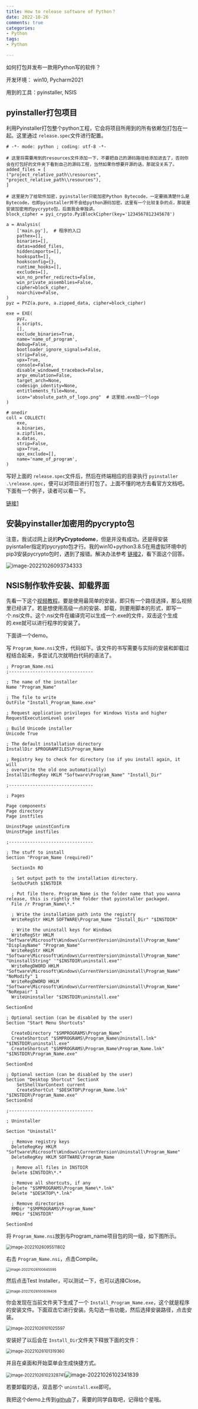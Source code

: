 ```yaml
---
title: How to release software of Python？
date: 2022-10-26
comments: true
categories:
- Python
tags:
- Python

---
```


如何打包并发布一款用Python写的软件？

开发环境： win10,  Pycharm2021

用到的工具：pyinstaller, NSIS

## pyinstaller打包项目

利用Pyinstaller打包整个python工程，它会将项目所用到的所有依赖包打包在一起。这里通过 `release.spec`文件进行配置。

```spec
# -*- mode: python ; coding: utf-8 -*-

# 这里将需要用到的resources文件添加一下，不要把自己的源码路径给添加进去了，否则你会在打包好的文件夹下看到自己的源码工程，当然如果你想要开源的话，那就没关系了。
added_files = [
("project_relative_path\\resources", "project_relative_path\\resources"),
]

# 这里是为了给软件加密，pyinstaller只能加密Python Bytecode，一定要搞清楚什么是Bytecode，也即pyinstaller并不会给python源码加密。这里有一个比较复杂的点，那就是安装加密用的pycrypto包，后面我会单独讲。
block_cipher = pyi_crypto.PyiBlockCipher(key='1234567812345678')

a = Analysis(
    ['main.py'],  # 程序的入口
    pathex=[],
    binaries=[],
    datas=added_files,
    hiddenimports=[],
    hookspath=[],
    hooksconfig={},
    runtime_hooks=[],
    excludes=[],
    win_no_prefer_redirects=False,
    win_private_assemblies=False,
    cipher=block_cipher,
    noarchive=False,
)
pyz = PYZ(a.pure, a.zipped_data, cipher=block_cipher)

exe = EXE(
    pyz,
    a.scripts,
    [],
    exclude_binaries=True,
    name='name_of_program',
    debug=False,
    bootloader_ignore_signals=False,
    strip=False,
    upx=True,
    console=False,
    disable_windowed_traceback=False,
    argv_emulation=False,
    target_arch=None,
    codesign_identity=None,
    entitlements_file=None,
    icon="absolute_path_of_logo.png"  # 这里给.exe加一个logo
)

# onedir
coll = COLLECT(
    exe,
    a.binaries,
    a.zipfiles,
    a.datas,
    strip=False,
    upx=True,
    upx_exclude=[],
    name='name_of_program',
)
```

写好上面的 `release.spec`文件后，然后在终端相应的目录执行 `pyinstaller .\release.spec`，便可以对项目进行打包了。上面不懂的地方去看官方文档吧。下面有一个例子，读者可以看一下。

[链接1](https://github.com/cztomczak/cefpython/blob/master/examples/pyinstaller/pyinstaller.spec)

## 安装pyinstaller加密用的pycrypto包

注意，我试过网上说的**PyCryptodome**，但是并没有成功。还是得安装pyisntaller指定的pycrypto包才行。我的win10+python3.8.5在用虚拟环境中的pip3安装pycrypto包时，遇到了报错。解决办法参考 [链接2](https://stackoverflow.com/questions/41843266/microsoft-windows-python-3-6-pycrypto-installation-error?answertab=votes#tab-top)，看下面这个回答。

![image-20221026093734333](https://jasonbourne-photo1.oss-cn-beijing.aliyuncs.com/img1/image-20221026093734333.png)

## NSIS制作软件安装、卸载界面

先看一下这个[视频教程](https://www.youtube.com/watch?v=UZX5kH72Yx4&ab_channel=TechWithTim)。要是使用最简单的安装，即只有一个路径选择，那么视频里已经讲了。若是想使用高级一点的安装、卸载，则要用脚本的形式，即写一个.nsi文件。这个.nsi文件在编译完可以生成一个.exe的文件，双击这个生成的.exe就可以进行程序的安装了。

下面讲一个demo。

写 `Program_Name.nsi`文件，代码如下。该文件的书写需要与实际的安装和卸载过程结合起来，多尝试几次就明白代码的语法了。

```nsis
; Program_Name.nsi
;--------------------------------

; The name of the installer
Name "Program_Name"

; The file to write
OutFile "Install_Program_Name.exe"

; Request application privileges for Windows Vista and higher
RequestExecutionLevel user

; Build Unicode installer
Unicode True

; The default installation directory
InstallDir $PROGRAMFILES\Program_Name

; Registry key to check for directory (so if you install again, it will 
; overwrite the old one automatically)
InstallDirRegKey HKLM "Software\Program_Name" "Install_Dir"

;--------------------------------

; Pages

Page components
Page directory
Page instfiles

UninstPage uninstConfirm
UninstPage instfiles

;--------------------------------

; The stuff to install
Section "Program_Name (required)"

  SectionIn RO
  
  ; Set output path to the installation directory.
  SetOutPath $INSTDIR
  
  ; Put file there. Program_Name is the folder name that you wanna release, this is rightly the folder that pyinstaller packaged.
  File /r Program_Name\*.*
  
  ; Write the installation path into the registry
  WriteRegStr HKLM SOFTWARE\Program_Name "Install_Dir" "$INSTDIR"
  
  ; Write the uninstall keys for Windows
  WriteRegStr HKLM "Software\Microsoft\Windows\CurrentVersion\Uninstall\Program_Name" "DisplayName" "Program_Name"
  WriteRegStr HKLM "Software\Microsoft\Windows\CurrentVersion\Uninstall\Program_Name" "UninstallString" '"$INSTDIR\uninstall.exe"'
  WriteRegDWORD HKLM "Software\Microsoft\Windows\CurrentVersion\Uninstall\Program_Name" "NoModify" 1
  WriteRegDWORD HKLM "Software\Microsoft\Windows\CurrentVersion\Uninstall\Program_Name" "NoRepair" 1
  WriteUninstaller "$INSTDIR\uninstall.exe"
  
SectionEnd

; Optional section (can be disabled by the user)
Section "Start Menu Shortcuts"

  CreateDirectory "$SMPROGRAMS\Program_Name"
  CreateShortcut "$SMPROGRAMS\Program_Name\Uninstall.lnk" "$INSTDIR\uninstall.exe"
  CreateShortcut "$SMPROGRAMS\Program_Name\Program_Name.lnk" "$INSTDIR\Program_Name.exe"

SectionEnd

; Optional section (can be disabled by the user)
Section "Desktop Shortcut" SectionX
    SetShellVarContext current
    CreateShortCut "$DESKTOP\Program_Name.lnk" "$INSTDIR\Program_Name.exe"
SectionEnd

;--------------------------------

; Uninstaller

Section "Uninstall"
  
  ; Remove registry keys
  DeleteRegKey HKLM "Software\Microsoft\Windows\CurrentVersion\Uninstall\Program_Name"
  DeleteRegKey HKLM SOFTWARE\Program_Name

  ; Remove all files in INSTDIR
  Delete $INSTDIR\*.*

  ; Remove all shortcuts, if any
  Delete "$SMPROGRAMS\Program_Name\*.lnk"
  Delete "$DESKTOP\*.lnk"

  ; Remove directories
  RMDir "$SMPROGRAMS\Program_Name"
  RMDir "$INSTDIR"

SectionEnd

```

将 `Program_Name.nsi`放到与Program_name项目包的同一级，如下图所示。

<img src="https://jasonbourne-photo1.oss-cn-beijing.aliyuncs.com/img1/image-20221026095511802.png" alt="image-20221026095511802" style="zoom:80%;" />

右击 `Program_Name.nsi`，点击Compile。

<img src="https://jasonbourne-photo1.oss-cn-beijing.aliyuncs.com/img1/image-20221026100645595.png" alt="image-20221026100645595" style="zoom:67%;" />

然后点击Test Installer，可以测试一下，也可以选择Close。

<img src="https://jasonbourne-photo1.oss-cn-beijing.aliyuncs.com/img1/image-20221026100839406.png" alt="image-20221026100839406" style="zoom:67%;" />

你会发现在当前文件夹下生成了一个 `Install_Program_Name.exe`，这个就是程序的安装文件。下面双击它进行安装。先勾选一些功能，然后选择安装路径，点击安装。

<img src="https://jasonbourne-photo1.oss-cn-beijing.aliyuncs.com/img1/image-20221026101025597.png" alt="image-20221026101025597" style="zoom:80%;" />

安装好了以后会在 `Install_Dir`文件夹下释放下面的文件：

<img src="https://jasonbourne-photo1.oss-cn-beijing.aliyuncs.com/img1/image-20221026101319360.png" alt="image-20221026101319360" style="zoom:80%;" />

并且在桌面和开始菜单会生成快捷方式。

<img src="https://jasonbourne-photo1.oss-cn-beijing.aliyuncs.com/img1/image-20221026102328741.png" alt="image-20221026102328741" style="zoom:80%;" />![image-20221026102341839](https://jasonbourne-photo1.oss-cn-beijing.aliyuncs.com/img1/image-20221026102341839.png)

若要卸载的话，双击那个 `uninstall.exe`即可。

我把这个demo上传到[github](https://github.com/Mengfei-Zhao/nsis_demo)了，需要的同学自取吧，记得给个星哦。

